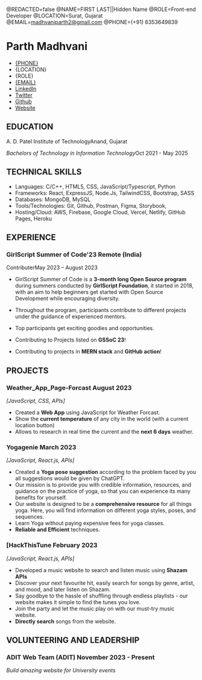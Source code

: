 <!--
Welcome to resume.lol !

This is the template you can use to get started.

Easily remove personal info by using a variable follow with a second value and "||":

@NAME=Real Name||Hidden Name

and change @REDACTED to be true

@REDACTED=true
-->
@REDACTED=false
@NAME=FIRST LAST||Hidden Name
@ROLE=Front-end Developer
@LOCATION=Surat, Gujarat
@EMAIL=madhvaniparth2@gmail.com
@PHONE=(+91) 6353649839

# Parth Madhvani


<div class="headerInfo">

- [{PHONE}](tel:6353649839)
- {LOCATION}
- {ROLE}
- [{EMAIL}](mailto:madhvaniparth2@gmail.com)
- [LinkedIn](https://www.linkedin.com/in/parthmadhvani2)
- [Twitter](https://twitter.com/in/parthmadhvani2)
- [Github](https://github.com/ParthMadhvani2)
- [Website](https://parthmadhvani2.me)

</div>

## EDUCATION

A. D. Patel Institute of Technology<span class="spacer"></span>Anand, Gujarat

*Bachelors of Technology in Information Technology*<span class="spacer"></span>Oct 2021 - May 2025

## TECHNICAL SKILLS

- Languages: C/C++, HTML5, CSS, JavaScript/Typescript, Python
- Frameworks: React, ExpressJS, Node.Js, TailwindCSS, Bootstrap, SASS
- Databases: MongoDB, MySQL
- Tools/Technologies: Git, Github, Postman, Figma, Storybook, 
- Hosting/Cloud: AWS, Firebase, Google Cloud, Vercel, Netlify, GitHub Pages, Heroku


## EXPERIENCE

### GirlScript Summer of Code'23<span class="spacer"></span> Remote (India)

Contributer<span class="spacer"></span>May 2023 – August 2023

- GirlScript Summer of Code is a **3-month long Open Source program** during summers conducted by **GirlScript Foundation**, it started in 2018, with an aim to help beginners get started with Open Source Development while encouraging diversity.
- Throughout the program, participants contribute to different projects under the guidance of experienced mentors.
- Top participants get exciting goodies and opportunities.
- Contributing to Projects listed on **GSSoC 23**! 

- Contributing to projects in **MERN stack** and **GitHub action**! 

## PROJECTS
### Weather_App_Page-Forcast <span class="spacer"></span>August 2023
 *[JavaScript, CSS, APIs]*	

- Created a **Web App** using JavaScript for Weather Forcast.
-  Show the **current temperature** of any city in the world (with a current location button)
- Allows to research in real time the current and the **next 6 days** weather.

### Yogagenie <span class="spacer"></span>March 2023
 *[JavaScript, React.js, APIs]*	

- Created a **Yoga pose suggestion** according to the problem faced by you all suggestions would be given by ChatGPT.
-  Our mission is to provide you with credible information, resources, and guidance on the practice of yoga, so that you can experience its many benefits for yourself.
- Our website is designed to be a **comprehensive resource** for all things yoga. Here, you will find information on different yoga styles, poses, and sequences. 
- Learn Yoga without paying expensive fees for yoga classes.
- **Reliable and Efficient** techniques.

### [HackThisTune <span class="spacer"></span>	February 2023 
*[JavaScript, React.js, APIs]*
- Developed  a music website to search and listen music using **Shazam APIs**
-  Discover your next favourite hit, easily search for songs by genre, artist, and mood, and later listen on Shazam.
- Say goodbye to the hassle of shuffling through endless playlists - our website makes it simple to find the tunes you love.
- Join the party and let the music play on with our must-try music website.
- **Directly search** songs from the website.

## VOLUNTEERING AND LEADERSHIP
### ADIT Web Team (ADIT) <span class="spacer"></span> November 2023 - Present 
 *Build amazing website for University events*